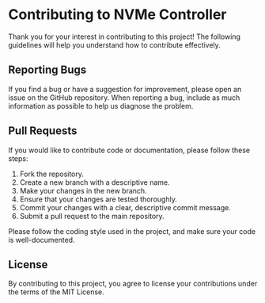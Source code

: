 # Contributing to NVMe Controller

Thank you for your interest in contributing to this project! The following guidelines will help you understand how to contribute effectively.

## Reporting Bugs

If you find a bug or have a suggestion for improvement, please open an issue on the GitHub repository. When reporting a bug, include as much information as possible to help us diagnose the problem.

## Pull Requests

If you would like to contribute code or documentation, please follow these steps:

1. Fork the repository.
2. Create a new branch with a descriptive name.
3. Make your changes in the new branch.
4. Ensure that your changes are tested thoroughly.
5. Commit your changes with a clear, descriptive commit message.
6. Submit a pull request to the main repository.

Please follow the coding style used in the project, and make sure your code is well-documented.

## License

By contributing to this project, you agree to license your contributions under the terms of the MIT License.
